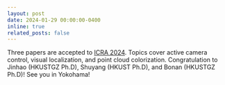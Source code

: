 ```yaml
---
layout: post
date: 2024-01-29 00:00:00-0400
inline: true
related_posts: false
---
```


Three papers are accepted to <a href="https://2024.ieee-icra.org">ICRA 2024</a>. 
Topics cover active camera control, visual localization, and point cloud colorization.
Congratulation to Jinhao (HKUSTGZ Ph.D), Shuyang (HKUST Ph.D), and Bonan (HKUSTGZ Ph.D)!
See you in Yokohama!


